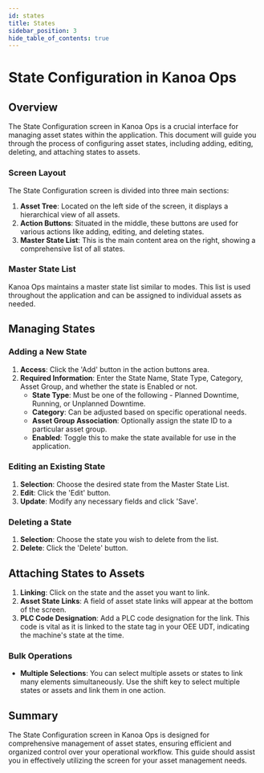 ```yaml
---
id: states
title: States
sidebar_position: 3
hide_table_of_contents: true
---
```


# State Configuration in Kanoa Ops

## Overview

The State Configuration screen in Kanoa Ops is a crucial interface for managing asset states within the application. This document will guide you through the process of configuring asset states, including adding, editing, deleting, and attaching states to assets.

### Screen Layout

The State Configuration screen is divided into three main sections:

1. **Asset Tree**: Located on the left side of the screen, it displays a hierarchical view of all assets.
2. **Action Buttons**: Situated in the middle, these buttons are used for various actions like adding, editing, and deleting states.
3. **Master State List**: This is the main content area on the right, showing a comprehensive list of all states.

### Master State List

Kanoa Ops maintains a master state list similar to modes. This list is used throughout the application and can be assigned to individual assets as needed.

## Managing States

### Adding a New State

1. **Access**: Click the 'Add' button in the action buttons area.
2. **Required Information**: Enter the State Name, State Type, Category, Asset Group, and whether the state is Enabled or not.
   - **State Type**: Must be one of the following - Planned Downtime, Running, or Unplanned Downtime.
   - **Category**: Can be adjusted based on specific operational needs.
   - **Asset Group Association**: Optionally assign the state ID to a particular asset group.
   - **Enabled**: Toggle this to make the state available for use in the application.

### Editing an Existing State

1. **Selection**: Choose the desired state from the Master State List.
2. **Edit**: Click the 'Edit' button.
3. **Update**: Modify any necessary fields and click 'Save'.

### Deleting a State

1. **Selection**: Choose the state you wish to delete from the list.
2. **Delete**: Click the 'Delete' button.

## Attaching States to Assets

1. **Linking**: Click on the state and the asset you want to link.
2. **Asset State Links**: A field of asset state links will appear at the bottom of the screen.
3. **PLC Code Designation**: Add a PLC code designation for the link. This code is vital as it is linked to the state tag in your OEE UDT, indicating the machine's state at the time.

### Bulk Operations

- **Multiple Selections**: You can select multiple assets or states to link many elements simultaneously. Use the shift key to select multiple states or assets and link them in one action.

## Summary

The State Configuration screen in Kanoa Ops is designed for comprehensive management of asset states, ensuring efficient and organized control over your operational workflow. This guide should assist you in effectively utilizing the screen for your asset management needs.
